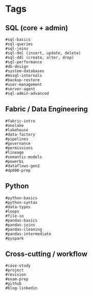 # Tags

## **SQL (core + admin)**
```
#sql-basics
#sql-queries
#sql-joins
#sql-dml (insert, update, delete)
#sql-ddl (create, alter, drop)
#sql-performance
#db-design
#system-databases
#mssql-internals
#backup-restore
#user-management
#server-agent
#sql-admin-advanced
```
## **Fabric / Data Engineering**
```
#fabric-intro
#onelake
#lakehouse
#data-factory
#pipelines
#governance
#permissions
#lineage
#semantic-models
#powerbi
#dataflows-gen2
#dp600-prep
```
## **Python**
```
#python-basics
#python-syntax
#data-types
#loops
#file-io
#pandas-basics
#pandas-joins
#pandas-cleaning
#pandas-intermediate
#pyspark
```
## **Cross-cutting / workflow**
```
#case-study
#project
#revision
#exam-prep
#github
#blog-linkedin
```